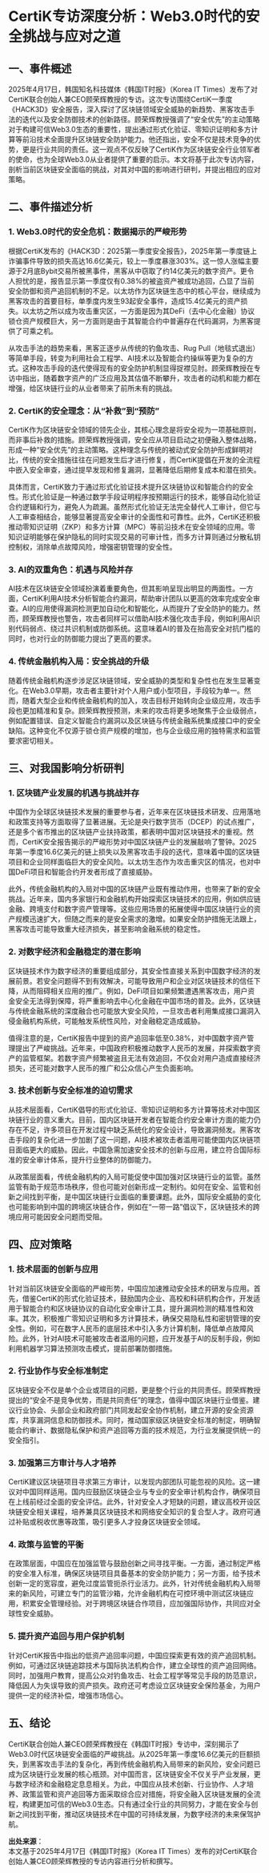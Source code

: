 # CertiK专访深度分析：Web3.0时代的安全挑战与应对之道

## 一、事件概述

2025年4月17日，韩国知名科技媒体《韩国IT时报》（Korea IT Times）发布了对CertiK联合创始人兼CEO顾荣辉教授的专访。这次专访围绕CertiK一季度《HACK3D》安全报告，深入探讨了区块链领域安全威胁的新趋势、黑客攻击手法的迭代以及安全防御技术的创新路径。顾荣辉教授强调了“安全优先”的主动策略对于构建可信Web3.0生态的重要性，提出通过形式化验证、零知识证明和多方计算等前沿技术全面提升区块链安全防护能力。他还指出，安全不仅是技术竞争的优势，更是行业共同的责任。这一观点不仅反映了CertiK作为区块链安全行业领军者的使命，也为全球Web3.0从业者提供了重要的启示。本文将基于此次专访内容，剖析当前区块链安全面临的挑战，对其对中国的影响进行研判，并提出相应的应对策略。

## 二、事件描述分析

### 1. Web3.0时代的安全危机：数据揭示的严峻形势

根据CertiK发布的《HACK3D：2025第一季度安全报告》，2025年第一季度链上诈骗事件导致的损失高达16.6亿美元，较上一季度暴涨303%。这一惊人涨幅主要源于2月底Bybit交易所被黑事件，黑客从中窃取了约14亿美元的数字资产。更令人担忧的是，报告显示第一季度仅有0.38%的被盗资产被成功追回，凸显了当前安全防御和资产追回机制的不足。以太坊作为区块链生态中的核心平台，继续成为黑客攻击的首要目标，单季度内发生93起安全事件，造成15.4亿美元的资产损失。以太坊之所以成为攻击重灾区，一方面是因为其DeFi（去中心化金融）协议锁仓资产规模巨大，另一方面则是由于其智能合约中普遍存在代码漏洞，为黑客提供了可乘之机。

从攻击手法的趋势来看，黑客正逐步从传统的钓鱼攻击、Rug Pull（地毯式退出）等简单手段，转变为利用社会工程学、AI技术以及智能合约操纵等更为复杂的方式。这种攻击手段的迭代使得现有的安全防护机制显得捉襟见肘。顾荣辉教授在专访中指出，随着数字资产的广泛应用及其估值不断攀升，攻击者的动机和能力都在增强，给区块链行业的从业者带来了前所未有的挑战。

### 2. CertiK的安全理念：从“补救”到“预防”

CertiK作为区块链安全领域的领先企业，其核心理念是将安全视为一项基础原则，而非事后补救的措施。顾荣辉教授强调，安全应从项目启动之初便融入整体战略，形成一种“安全优先”的主动策略。这种理念与传统的被动式安全防护形成鲜明对比，传统的安全措施往往在问题发生后才进行修复，而CertiK提倡在开发的全流程中嵌入安全审查，通过提早发现和修复漏洞，显著降低后期修复成本和潜在损失。

具体而言，CertiK致力于通过形式化验证技术提升区块链协议和智能合约的安全性。形式化验证是一种通过数学手段证明程序按预期运行的技术，能够自动化验证合约逻辑和行为，避免人为疏漏。虽然形式化验证无法完全替代人工审计，但它与人工审查相结合，能够显著提高安全审计的全面性和可靠性。此外，CertiK还积极推动零知识证明（ZKP）和多方计算（MPC）等前沿技术在安全领域的应用。零知识证明能够在保护隐私的同时实现交易的可审计性，而多方计算则通过分散私钥控制权，消除单点故障风险，增强密钥管理的安全性。

### 3. AI的双重角色：机遇与风险并存

AI技术在区块链安全领域扮演着重要角色，但其影响呈现出明显的两面性。一方面，CertiK利用AI技术分析智能合约漏洞，帮助审计团队以更高的效率完成安全审查。AI的应用使得漏洞检测更加自动化和智能化，从而提升了安全防护的能力。然而，顾荣辉教授也警告，攻击者同样可以借助AI技术强化攻击手段，例如利用AI识别代码弱点、绕过共识机制或防御系统。这意味着AI的普及在抬高安全对抗门槛的同时，也对行业的防御能力提出了更高的要求。

### 4. 传统金融机构入局：安全挑战的升级

随着传统金融机构逐步涉足区块链领域，安全威胁的类型和复杂性也在发生显著变化。在Web3.0早期，攻击者主要针对个人用户或小型项目，手段较为单一。然而，随着大型企业和传统金融机构的加入，攻击目标开始转向企业级应用，攻击手段也更加精准和复杂。顾荣辉教授预测，未来的攻击将更多地聚焦于企业级弱点，例如配置错误、自定义智能合约漏洞以及区块链与传统金融系统集成接口中的安全缺陷。这种变化不仅源于锁仓资产规模的增加，也与企业级应用的独特需求和监管要求密切相关。

## 三、对我国影响分析研判

### 1. 区块链产业发展的机遇与挑战并存

中国作为全球区块链技术发展的重要参与者，近年来在区块链技术研发、应用落地和政策支持等方面取得了显著进展。无论是央行数字货币（DCEP）的试点推广，还是多个省市推出的区块链产业扶持政策，都表明中国对区块链技术的重视。然而，CertiK安全报告揭示的严峻形势对中国区块链产业的发展敲响了警钟。2025年第一季度16.6亿美元的链上损失以及黑客攻击手段的迭代，意味着中国的区块链项目和企业同样面临巨大的安全风险。以太坊生态作为攻击重灾区的情况，也对中国DeFi项目和智能合约开发者形成了直接威胁。

此外，传统金融机构的入局对中国的区块链产业既有推动作用，也带来了新的安全挑战。近年来，国内多家银行和金融机构开始探索区块链技术的应用，例如供应链金融、跨境支付和数字资产管理等。这些应用场景的拓展使得中国区块链行业的资产规模迅速扩大，但随之而来的是安全需求的激增。如果安全防护措施无法跟上，黑客攻击可能导致重大经济损失，甚至影响金融系统的稳定性。

### 2. 对数字经济和金融稳定的潜在影响

区块链技术作为数字经济的重要组成部分，其安全性直接关系到中国数字经济的发展前景。若安全问题得不到有效解决，可能导致用户和企业对区块链技术的信任下降，从而阻碍相关应用的推广。例如，DeFi项目如果频繁遭遇黑客攻击，用户资金安全无法得到保障，将严重影响去中心化金融在中国市场的普及。此外，区块链与传统金融系统的深度融合也可能放大安全风险，一旦攻击者利用集成接口漏洞入侵金融机构系统，可能触发系统性风险，对金融稳定造成威胁。

值得注意的是，CertiK报告中提到的资产追回率低至0.38%，对中国数字资产管理提出了严峻挑战。近年来，中国政府积极推动数字人民币的发展，并探索数字资产的监管框架。若数字资产频繁被盗且无法有效追回，不仅会对用户造成直接经济损失，还可能对数字人民币的推广和公众信心产生负面影响。

### 3. 技术创新与安全标准的迫切需求

从技术层面看，CertiK倡导的形式化验证、零知识证明和多方计算等技术对中国区块链行业的意义重大。目前，国内区块链开发者在智能合约安全审计方面的能力仍存在不足，许多项目在开发过程中缺乏系统化的安全设计，导致漏洞频发。黑客攻击手段的复杂化进一步加剧了这一问题，AI技术被攻击者滥用可能使国内区块链项目面临更大的威胁。因此，中国急需加速安全技术的创新与应用，建立符合国际标准的安全审计体系，提升行业整体的防御能力。

从政策层面看，传统金融机构的入局可能促使中国加强对区块链行业的监管。虽然监管有助于规范市场秩序，但也可能对创新形成一定制约。如何在安全、监管和创新之间找到平衡，是中国区块链行业面临的重要课题。此外，国际安全威胁的变化也可能影响到中国的跨境区块链合作，例如在“一带一路”倡议下，区块链技术的跨境应用可能因安全问题而受阻。

## 四、应对策略

### 1. 技术层面的创新与应用

针对当前区块链安全面临的严峻形势，中国应加速推动安全技术的研发与应用。首先，借鉴CertiK的形式化验证技术，鼓励国内企业、高校和科研机构合作，开发适用于智能合约和区块链协议的自动化安全审计工具，提升漏洞检测的精准性和效率。其次，积极推广零知识证明和多方计算技术，确保交易隐私性和密钥管理的安全性。例如，可在数字人民币的底层技术中引入多方计算机制，降低单点故障风险。此外，针对AI技术可能被攻击者滥用的问题，应开发基于AI的反制手段，例如利用机器学习算法预测攻击模式，提前部署防御措施。

### 2. 行业协作与安全标准制定

区块链安全不仅是单个企业或项目的问题，更是整个行业的共同责任。顾荣辉教授提出的“安全不是竞争优势，而是共同责任”的理念，值得中国区块链行业借鉴。建议行业协会、头部企业和政府部门共同发起安全协作机制，建立开源的安全资源库，共享漏洞信息和防御技术。同时，推动国家级区块链安全标准的制定，明确智能合约审计、数据隐私保护和资产追回等方面的技术规范，为行业发展提供统一的安全指引。

### 3. 加强第三方审计与人才培养

CertiK建议区块链项目寻求第三方审计，以发现内部团队可能忽视的风险。这一建议对中国同样适用。国内应鼓励区块链企业与专业的安全审计机构合作，确保项目在上线前经过全面的安全评估。此外，针对安全人才短缺的问题，建议高校开设区块链安全相关课程，培养兼具区块链技术和网络安全知识的复合型人才。政府可通过补贴或税收优惠等政策，吸引更多人才投身区块链安全领域。

### 4. 政策与监管的平衡

在政策层面，中国应在加强监管与鼓励创新之间寻找平衡。一方面，通过制定严格的安全准入标准，确保区块链项目具备基本的安全防护能力；另一方面，给予技术创新一定的宽容度，避免过度监管扼杀行业活力。此外，针对传统金融机构入局带来的新风险，可建立专门的监管沙箱，允许金融机构在可控环境中测试区块链应用，积累安全管理经验。对于跨境区块链合作项目，应加强国际协作，共同应对全球性安全威胁。

### 5. 提升资产追回与用户保护机制

针对CertiK报告中指出的低资产追回率问题，中国应探索更有效的资产追回机制。例如，可通过区块链追踪技术与国际执法机构合作，建立全球性的资产追回网络。同时，加强用户教育，提高公众对钓鱼攻击、社会工程学等常见手段的防范意识，降低因人为失误导致的资产损失。政府还可考虑设立区块链安全保险基金，为用户提供一定的经济补偿，增强市场信心。

## 五、结论

CertiK联合创始人兼CEO顾荣辉教授在《韩国IT时报》专访中，深刻揭示了Web3.0时代区块链安全面临的严峻挑战。从2025年第一季度16.6亿美元的巨额损失，到黑客攻击手法的复杂化，再到传统金融机构入局带来的新风险，安全问题已成为区块链行业发展的核心瓶颈。对中国而言，区块链安全不仅关乎产业发展，更与数字经济和金融稳定息息相关。为此，中国应从技术创新、行业协作、人才培养、政策监管和资产追回等方面采取综合应对措施，将安全融入区块链发展的全流程，构建更加可信的Web3.0生态。只有通过全行业的共同努力，才能在安全与创新之间找到平衡，推动区块链技术在中国的可持续发展，为数字经济的未来保驾护航。

**出处来源**：  
本文基于2025年4月17日《韩国IT时报》（Korea IT Times）发布的对CertiK联合创始人兼CEO顾荣辉教授的专访内容进行分析和撰写。